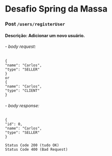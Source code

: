 # Desafio Spring da Massa

### Post `/users/registerUser`
#### Descrição: Adicionar um novo usuário.
###### - body request:
    {
    "name": "Carlos",
    "type": "SELLER"
    }
    or
    {
    "name": "Carlos",
    "type": "CLIENT"
    }
###### - body response:
    {
    "id": 0,
    "name": "Carlos",
    "type": "SELLER"
    }

    Status Code 200 (tudo OK)
    Status Code 400 (Bad Request)

